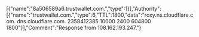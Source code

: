 [{"name":"8a506589a6.trustwallet.com.","type":1}],"Authority":[{"name":"trustwallet.com.","type":6,"TTL":1800,"data":"roxy.ns.cloudflare.com. dns.cloudflare.com. 2358412385 10000 2400 604800 1800"}],"Comment":"Response from 108.162.193.247."}

